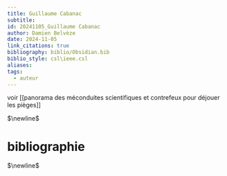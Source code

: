 ```yaml
---
title: Guillaume Cabanac
subtitle: 
id: 20241105_Guillaume Cabanac
author: Damien Belvèze
date: 2024-11-05
link_citations: true
bibliography: biblio/Obsidian.bib
biblio_style: csl\ieee.csl
aliases: 
tags:
  - auteur
---
```

voir [[panorama des méconduites scientifiques et contrefeux pour déjouer les pièges]]


$\newline$
# bibliographie
$\newline$






